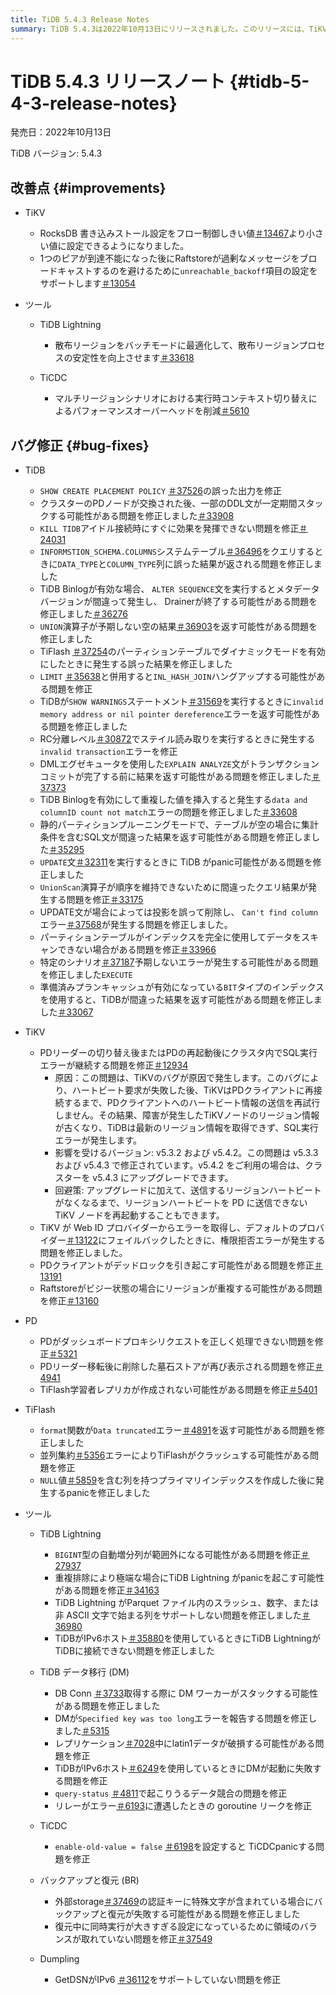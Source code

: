 ```yaml
---
title: TiDB 5.4.3 Release Notes
summary: TiDB 5.4.3は2022年10月13日にリリースされました。このリリースには、TiKV、ツール、TiCDC、 TiFlash、PD、その他のツールに対するさまざまな改善とバグ修正が含まれています。改善点には、RocksDBの書き込みストール設定のサポート、Scatter リージョンのバッチモードへの最適化、マルチリージョンシナリオにおけるパフォーマンスオーバーヘッドの削減が含まれます。バグ修正では、「SHOW CREATE PLACEMENT POLICY」の出力が正しくない、PDノードの置き換え後にDDL文がスタックする、TiDB、TiKV、PD、 TiFlash、その他のツールで誤った結果やエラーを引き起こすさまざまな問題が修正されています。また、このリリースでは、特定の問題に対する回避策と影響を受けるバージョンも提供されています。
---
```


# TiDB 5.4.3 リリースノート {#tidb-5-4-3-release-notes}

発売日：2022年10月13日

TiDB バージョン: 5.4.3

## 改善点 {#improvements}

-   TiKV

    -   RocksDB 書き込みストール設定をフロー制御しきい値[＃13467](https://github.com/tikv/tikv/issues/13467)より小さい値に設定できるようになりました。
    -   1つのピアが到達不能になった後にRaftstoreが過剰なメッセージをブロードキャストするのを避けるために`unreachable_backoff`項目の設定をサポートします[＃13054](https://github.com/tikv/tikv/issues/13054)

-   ツール

    -   TiDB Lightning

        -   散布リージョンをバッチモードに最適化して、散布リージョンプロセスの安定性を向上させます[＃33618](https://github.com/pingcap/tidb/issues/33618)

    -   TiCDC

        -   マルチリージョンシナリオにおける実行時コンテキスト切り替えによるパフォーマンスオーバーヘッドを削減[＃5610](https://github.com/pingcap/tiflow/issues/5610)

## バグ修正 {#bug-fixes}

-   TiDB

    -   `SHOW CREATE PLACEMENT POLICY` [＃37526](https://github.com/pingcap/tidb/issues/37526)の誤った出力を修正
    -   クラスターのPDノードが交換された後、一部のDDL文が一定期間スタックする可能性がある問題を修正しました[＃33908](https://github.com/pingcap/tidb/issues/33908)
    -   `KILL TIDB`アイドル接続時にすぐに効果を発揮できない問題を修正[＃24031](https://github.com/pingcap/tidb/issues/24031)
    -   `INFORMSTION_SCHEMA.COLUMNS`システムテーブル[＃36496](https://github.com/pingcap/tidb/issues/36496)をクエリするときに`DATA_TYPE`と`COLUMN_TYPE`列に誤った結果が返される問題を修正しました
    -   TiDB Binlogが有効な場合、 `ALTER SEQUENCE`文を実行するとメタデータ バージョンが間違って発生し、 Drainerが終了する可能性がある問題を修正しました[＃36276](https://github.com/pingcap/tidb/issues/36276)
    -   `UNION`演算子が予期しない空の結果[＃36903](https://github.com/pingcap/tidb/issues/36903)を返す可能性がある問題を修正しました
    -   TiFlash [＃37254](https://github.com/pingcap/tidb/issues/37254)のパーティションテーブルでダイナミックモードを有効にしたときに発生する誤った結果を修正しました
    -   `LIMIT` [＃35638](https://github.com/pingcap/tidb/issues/35638)と併用すると`INL_HASH_JOIN`ハングアップする可能性がある問題を修正
    -   TiDBが`SHOW WARNINGS`ステートメント[＃31569](https://github.com/pingcap/tidb/issues/31569)を実行するときに`invalid memory address or nil pointer dereference`エラーを返す可能性がある問題を修正しました
    -   RC分離レベル[＃30872](https://github.com/pingcap/tidb/issues/30872)でステイル読み取りを実行するときに発生する`invalid transaction`エラーを修正
    -   DMLエグゼキュータを使用した`EXPLAIN ANALYZE`文がトランザクションコミットが完了する前に結果を返す可能性がある問題を修正しました[＃37373](https://github.com/pingcap/tidb/issues/37373)
    -   TiDB Binlogを有効にして重複した値を挿入すると発生する`data and columnID count not match`エラーの問題を修正しました[＃33608](https://github.com/pingcap/tidb/issues/33608)
    -   静的パーティションプルーニングモードで、テーブルが空の場合に集計条件を含むSQL文が間違った結果を返す可能性がある問題を修正しました[＃35295](https://github.com/pingcap/tidb/issues/35295)
    -   `UPDATE`文[＃32311](https://github.com/pingcap/tidb/issues/32311)を実行するときに TiDB がpanic可能性がある問題を修正しました
    -   `UnionScan`演算子が順序を維持できないために間違ったクエリ結果が発生する問題を修正[＃33175](https://github.com/pingcap/tidb/issues/33175)
    -   UPDATE文が場合によっては投影を誤って削除し、 `Can't find column`エラー[＃37568](https://github.com/pingcap/tidb/issues/37568)が発生する問題を修正しました。
    -   パーティションテーブルがインデックスを完全に使用してデータをスキャンできない場合がある問題を修正[＃33966](https://github.com/pingcap/tidb/issues/33966)
    -   特定のシナリオ[＃37187](https://github.com/pingcap/tidb/issues/37187)予期しないエラーが発生する可能性がある問題を修正しました`EXECUTE`
    -   準備済みプランキャッシュが有効になっている`BIT`タイプのインデックスを使用すると、TiDBが間違った結果を返す可能性がある問題を修正しました[＃33067](https://github.com/pingcap/tidb/issues/33067)

-   TiKV

    -   PDリーダーの切り替え後またはPDの再起動後にクラスタ内でSQL実行エラーが継続する問題を修正[＃12934](https://github.com/tikv/tikv/issues/12934)
        -   原因：この問題は、TiKVのバグが原因で発生します。このバグにより、ハートビート要求が失敗した後、TiKVはPDクライアントに再接続するまで、PDクライアントへのハートビート情報の送信を再試行しません。その結果、障害が発生したTiKVノードのリージョン情報が古くなり、TiDBは最新のリージョン情報を取得できず、SQL実行エラーが発生します。
        -   影響を受けるバージョン: v5.3.2 および v5.4.2。この問題は v5.3.3 および v5.4.3 で修正されています。v5.4.2 をご利用の場合は、クラスターを v5.4.3 にアップグレードできます。
        -   回避策: アップグレードに加えて、送信するリージョンハートビートがなくなるまで、リージョンハートビートを PD に送信できない TiKV ノードを再起動することもできます。
    -   TiKV が Web ID プロバイダーからエラーを取得し、デフォルトのプロバイダー[＃13122](https://github.com/tikv/tikv/issues/13122)にフェイルバックしたときに、権限拒否エラーが発生する問題を修正しました。
    -   PDクライアントがデッドロックを引き起こす可能性がある問題を修正[＃13191](https://github.com/tikv/tikv/issues/13191)
    -   Raftstoreがビジー状態の場合にリージョンが重複する可能性がある問題を修正[＃13160](https://github.com/tikv/tikv/issues/13160)

-   PD

    -   PDがダッシュボードプロキシリクエストを正しく処理できない問題を修正[＃5321](https://github.com/tikv/pd/issues/5321)
    -   PDリーダー移転後に削除した墓石ストアが再び表示される問題を修正[＃4941](https://github.com/tikv/pd/issues/4941)
    -   TiFlash学習者レプリカが作成されない可能性がある問題を修正[＃5401](https://github.com/tikv/pd/issues/5401)

-   TiFlash

    -   `format`関数が`Data truncated`エラー[＃4891](https://github.com/pingcap/tiflash/issues/4891)を返す可能性がある問題を修正しました
    -   並列集約[＃5356](https://github.com/pingcap/tiflash/issues/5356)エラーによりTiFlashがクラッシュする可能性がある問題を修正
    -   `NULL`値[＃5859](https://github.com/pingcap/tiflash/issues/5859)を含む列を持つプライマリインデックスを作成した後に発生するpanicを修正しました

-   ツール

    -   TiDB Lightning

        -   `BIGINT`型の自動増分列が範囲外になる可能性がある問題を修正[＃27937](https://github.com/pingcap/tidb/issues/27937)
        -   重複排除により極端な場合にTiDB Lightning がpanicを起こす可能性がある問題を修正[＃34163](https://github.com/pingcap/tidb/issues/34163)
        -   TiDB Lightning がParquet ファイル内のスラッシュ、数字、または非 ASCII 文字で始まる列をサポートしない問題を修正しました[＃36980](https://github.com/pingcap/tidb/issues/36980)
        -   TiDBがIPv6ホスト[＃35880](https://github.com/pingcap/tidb/issues/35880)を使用しているときにTiDB LightningがTiDBに接続できない問題を修正しました

    -   TiDB データ移行 (DM)

        -   DB Conn [＃3733](https://github.com/pingcap/tiflow/issues/3733)取得する際に DM ワーカーがスタックする可能性がある問題を修正しました
        -   DMが`Specified key was too long`エラーを報告する問題を修正しました[＃5315](https://github.com/pingcap/tiflow/issues/5315)
        -   レプリケーション[＃7028](https://github.com/pingcap/tiflow/issues/7028)中にlatin1データが破損する可能性がある問題を修正
        -   TiDBがIPv6ホスト[＃6249](https://github.com/pingcap/tiflow/issues/6249)を使用しているときにDMが起動に失敗する問題を修正
        -   `query-status` [＃4811](https://github.com/pingcap/tiflow/issues/4811)で起こりうるデータ競合の問題を修正
        -   リレーがエラー[＃6193](https://github.com/pingcap/tiflow/issues/6193)に遭遇したときの goroutine リークを修正

    -   TiCDC

        -   `enable-old-value = false` [＃6198](https://github.com/pingcap/tiflow/issues/6198)を設定すると TiCDCpanicする問題を修正

    -   バックアップと復元 (BR)

        -   外部storage[＃37469](https://github.com/pingcap/tidb/issues/37469)の認証キーに特殊文字が含まれている場合にバックアップと復元が失敗する可能性がある問題を修正しました
        -   復元中に同時実行が大きすぎる設定になっているために領域のバランスが取れていない問題を修正[＃37549](https://github.com/pingcap/tidb/issues/37549)

    -   Dumpling

        -   GetDSNがIPv6 [＃36112](https://github.com/pingcap/tidb/issues/36112)をサポートしていない問題を修正
